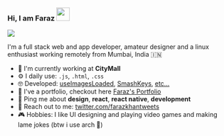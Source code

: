 ### Hi, I am Faraz <img src="https://raw.githubusercontent.com/MartinHeinz/MartinHeinz/master/wave.gif" width="30">


<!--
**frzkn/frzkn** is a ✨ _special_ ✨ repository because its `README.md` (this file) appears on your GitHub profile.

Here are some ideas to get you started:

- 🔭 I’m currently working on ...
- 🌱 I’m currently learning ...
- 👯 I’m looking to collaborate on ...
- 🤔 I’m looking for help with ...
- 💬 Ask me about ...
- 📫 How to reach me: ...
- 😄 Pronouns: ...
- ⚡ Fun fact: ...
-->



![](https://komarev.com/ghpvc/?username=frzkn&color=24292E&style=flat-square&label=Profile+visitors)


 I'm a full stack web and app developer, amateur designer and a linux enthusiast working remotely from Mumbai, India 🇮🇳
- 🏢 I'm currently working at **CityMall**
- ⚙️ I daily use: `.js`, `.html`, `.css`
- 🤓 Developed: [useImagesLoaded](https://use-images-loaded.netlify.app), [SmashKeys](https://smashkeys.netlify.app), [etc…](https://github.com/frzkn/repositories)
- 🎨 I've a portfolio, checkout here [Faraz's Portfolio](https://farazkhan.me)
- 💬 Ping me about **design**, **react**, **react native**, **development**
- 📧 Reach out to me: [twitter.com/farazkhantweets](https://twitter.com/farazkhantweets)
- 🎮 Hobbies: I like UI designing and playing video games and making lame jokes (btw i use arch 🐧)




